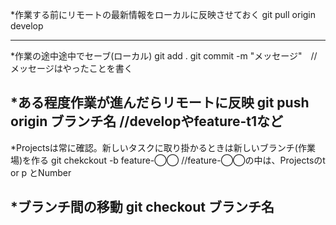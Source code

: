 
*作業する前にリモートの最新情報をローカルに反映させておく
git pull origin develop

-------------------------------------------------------------

*作業の途中途中でセーブ(ローカル)
git add .
git commit -m "メッセージ"　//メッセージはやったことを書く

*ある程度作業が進んだらリモートに反映
git push origin ブランチ名  //developやfeature-t1など
-------------------------------------------------------------

*Projectsは常に確認。新しいタスクに取り掛かるときは新しいブランチ(作業場)を作る
git chekckout -b feature-◯◯  //feature-◯◯の中は、Projectsのt or p とNumber

*ブランチ間の移動
git checkout ブランチ名
-------------------------------------------------------------



